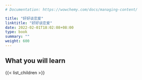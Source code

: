 ```yaml
---
# Documentation: https://wowchemy.com/docs/managing-content/

title: "好好谈恋爱"
linktitle: "好好谈恋爱"
date: 2022-02-01T18:02:08+08:00
type: book
summary: ""
weight: 600
---
```


<!--more-->

## What you will learn

{{< list_children >}}